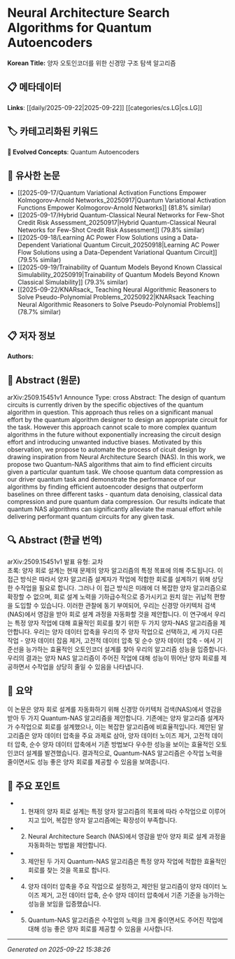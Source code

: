 # Neural Architecture Search Algorithms for Quantum Autoencoders

**Korean Title:** 양자 오토인코더를 위한 신경망 구조 탐색 알고리즘

## 📋 메타데이터

**Links**: [[daily/2025-09-22|2025-09-22]] [[categories/cs.LG|cs.LG]]

## 🏷️ 카테고리화된 키워드
**🚀 Evolved Concepts**: Quantum Autoencoders

## 🔗 유사한 논문
- [[2025-09-17/Quantum Variational Activation Functions Empower Kolmogorov-Arnold Networks_20250917|Quantum Variational Activation Functions Empower Kolmogorov-Arnold Networks]] (81.8% similar)
- [[2025-09-17/Hybrid Quantum-Classical Neural Networks for Few-Shot Credit Risk Assessment_20250917|Hybrid Quantum-Classical Neural Networks for Few-Shot Credit Risk Assessment]] (79.8% similar)
- [[2025-09-18/Learning AC Power Flow Solutions using a Data-Dependent Variational Quantum Circuit_20250918|Learning AC Power Flow Solutions using a Data-Dependent Variational Quantum Circuit]] (79.5% similar)
- [[2025-09-19/Trainability of Quantum Models Beyond Known Classical Simulability_20250919|Trainability of Quantum Models Beyond Known Classical Simulability]] (79.3% similar)
- [[2025-09-22/KNARsack_ Teaching Neural Algorithmic Reasoners to Solve Pseudo-Polynomial Problems_20250922|KNARsack Teaching Neural Algorithmic Reasoners to Solve Pseudo-Polynomial Problems]] (78.7% similar)

## 📋 저자 정보

**Authors:** 

## 📄 Abstract (원문)

arXiv:2509.15451v1 Announce Type: cross 
Abstract: The design of quantum circuits is currently driven by the specific objectives of the quantum algorithm in question. This approach thus relies on a significant manual effort by the quantum algorithm designer to design an appropriate circuit for the task. However this approach cannot scale to more complex quantum algorithms in the future without exponentially increasing the circuit design effort and introducing unwanted inductive biases. Motivated by this observation, we propose to automate the process of cicuit design by drawing inspiration from Neural Architecture Search (NAS). In this work, we propose two Quantum-NAS algorithms that aim to find efficient circuits given a particular quantum task. We choose quantum data compression as our driver quantum task and demonstrate the performance of our algorithms by finding efficient autoencoder designs that outperform baselines on three different tasks - quantum data denoising, classical data compression and pure quantum data compression. Our results indicate that quantum NAS algorithms can significantly alleviate the manual effort while delivering performant quantum circuits for any given task.

## 🔍 Abstract (한글 번역)

arXiv:2509.15451v1 발표 유형: 교차  
초록: 양자 회로 설계는 현재 문제의 양자 알고리즘의 특정 목표에 의해 주도됩니다. 이 접근 방식은 따라서 양자 알고리즘 설계자가 작업에 적합한 회로를 설계하기 위해 상당한 수작업을 필요로 합니다. 그러나 이 접근 방식은 미래에 더 복잡한 양자 알고리즘으로 확장할 수 없으며, 회로 설계 노력을 기하급수적으로 증가시키고 원치 않는 귀납적 편향을 도입할 수 있습니다. 이러한 관찰에 동기 부여되어, 우리는 신경망 아키텍처 검색(NAS)에서 영감을 받아 회로 설계 과정을 자동화할 것을 제안합니다. 이 연구에서 우리는 특정 양자 작업에 대해 효율적인 회로를 찾기 위한 두 가지 양자-NAS 알고리즘을 제안합니다. 우리는 양자 데이터 압축을 우리의 주 양자 작업으로 선택하고, 세 가지 다른 작업 - 양자 데이터 잡음 제거, 고전적 데이터 압축 및 순수 양자 데이터 압축 - 에서 기준선을 능가하는 효율적인 오토인코더 설계를 찾아 우리의 알고리즘 성능을 입증합니다. 우리의 결과는 양자 NAS 알고리즘이 주어진 작업에 대해 성능이 뛰어난 양자 회로를 제공하면서 수작업을 상당히 줄일 수 있음을 나타냅니다.

## 📝 요약

이 논문은 양자 회로 설계를 자동화하기 위해 신경망 아키텍처 검색(NAS)에서 영감을 받아 두 가지 Quantum-NAS 알고리즘을 제안합니다. 기존에는 양자 알고리즘 설계자가 수작업으로 회로를 설계했으나, 이는 복잡한 알고리즘에 비효율적입니다. 제안된 알고리즘은 양자 데이터 압축을 주요 과제로 삼아, 양자 데이터 노이즈 제거, 고전적 데이터 압축, 순수 양자 데이터 압축에서 기존 방법보다 우수한 성능을 보이는 효율적인 오토인코더 설계를 발견했습니다. 결과적으로, Quantum-NAS 알고리즘은 수작업 노력을 줄이면서도 성능 좋은 양자 회로를 제공할 수 있음을 보여줍니다.

## 🎯 주요 포인트

- 1. 현재의 양자 회로 설계는 특정 양자 알고리즘의 목표에 따라 수작업으로 이루어지고 있어, 복잡한 양자 알고리즘에는 확장성이 부족합니다.

- 2. Neural Architecture Search (NAS)에서 영감을 받아 양자 회로 설계 과정을 자동화하는 방법을 제안합니다.

- 3. 제안된 두 가지 Quantum-NAS 알고리즘은 특정 양자 작업에 적합한 효율적인 회로를 찾는 것을 목표로 합니다.

- 4. 양자 데이터 압축을 주요 작업으로 설정하고, 제안된 알고리즘이 양자 데이터 노이즈 제거, 고전 데이터 압축, 순수 양자 데이터 압축에서 기존 기준을 능가하는 성능을 보임을 입증했습니다.

- 5. Quantum-NAS 알고리즘은 수작업의 노력을 크게 줄이면서도 주어진 작업에 대해 성능 좋은 양자 회로를 제공할 수 있음을 시사합니다.

---

*Generated on 2025-09-22 15:38:26*